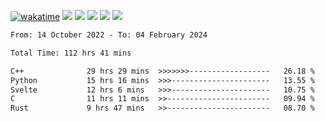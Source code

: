 [![wakatime](https://wakatime.com/badge/user/368879df-dc38-4b1a-86c4-8a2054a0e074.svg)](https://wakatime.com/@368879df-dc38-4b1a-86c4-8a2054a0e074)
<img src="https://img.shields.io/badge/Windows-0078D6?style=flat&logo=Windows&logoColor=white">
<img src="https://img.shields.io/badge/IntelliJ_IDEA-000000.svg?style=flat&logo=IntelliJ-IDEA&logoColor=white">
<img src="https://img.shields.io/badge/CLion-000000.svg?style=flat&logo=CLion&logoColor=white">
<img src="https://img.shields.io/badge/Visual_Studio_Code-007ACC?style=flat&logo=Visual-Studio-Code&logoColor=white">
<img src="https://img.shields.io/badge/Discord-5865F2?label=kano42&style=flat&logo=discord&logoColor=white">
<br>


<!--START_SECTION:waka-->

```txt
From: 14 October 2022 - To: 04 February 2024

Total Time: 112 hrs 41 mins

C++              29 hrs 29 mins  >>>>>>>------------------   26.18 %
Python           15 hrs 16 mins  >>>----------------------   13.55 %
Svelte           12 hrs 6 mins   >>>----------------------   10.75 %
C                11 hrs 11 mins  >>-----------------------   09.94 %
Rust             9 hrs 47 mins   >>-----------------------   08.70 %
```

<!--END_SECTION:waka-->
